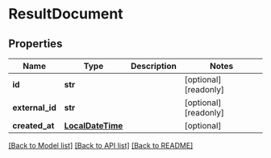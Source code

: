 # ResultDocument


## Properties
Name | Type | Description | Notes
------------ | ------------- | ------------- | -------------
**id** | **str** |  | [optional] [readonly] 
**external_id** | **str** |  | [optional] [readonly] 
**created_at** | [**LocalDateTime**](LocalDateTime.md) |  | [optional] 

[[Back to Model list]](../README.md#documentation-for-models) [[Back to API list]](../README.md#documentation-for-api-endpoints) [[Back to README]](../README.md)


